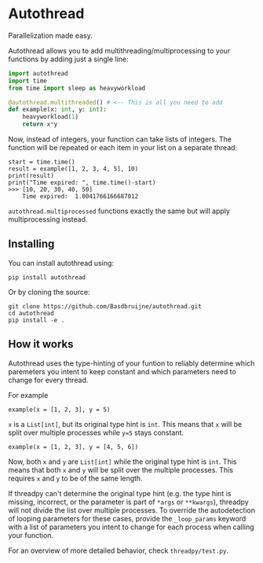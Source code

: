 # Autothread

Parallelization made easy.

Autothread allows you to add multithreading/multiprocessing to your functions by adding
just a single line:

```python
import autothread
import time
from time import sleep as heavyworkload

@autothread.multithreaded() # <-- This is all you need to add
def example(x: int, y: int):
    heavyworkload(1)
    return x*y
```

Now, instead of integers, your function can take lists of integers. The function will
be repeated or each item in your list on a separate thread:
```python3
start = time.time()
result = example([1, 2, 3, 4, 5], 10)
print(result)
print("Time expired: ", time.time()-start)
>>> [10, 20, 30, 40, 50]
    Time expired:  1.0041766166687012
```

`autothread.multiprocessed` functions exactly the same but will apply multiprocessing instead.

## Installing

You can install autothread using:
```
pip install autothread
```

Or by cloning the source:
```
git clone https://github.com/Basdbruijne/autothread.git
cd autothread
pip install -e .
```

## How it works
Autothread uses the type-hinting of your funtion to reliably determine which paremeters
you intent to keep constant and which parameters need to change for every thread.

For example
```python3
example(x = [1, 2, 3], y = 5)
```

`x` is a `List[int]`, but its original type hint is `int`. This means that `x` will be split over multiple processes while `y=5` stays constant.

```python3
example(x = [1, 2, 3], y = [4, 5, 6])
```

Now, both `x` and `y` are `List[int]` while the original type hint is `int`. This means that both 
`x` and `y` will be split over the multiple processes. This requires `x` and `y` to be of the same
length.

If threadpy can't determine the original type hint (e.g. the type hint is missing, incorrect, or 
the parameter is part of `*args` or `**kwargs`), threadpy will not divide the list over multiple processes. To override the autodetection of looping parameters for these cases, provide the
`_loop_params` keyword with a list of parameters you intent to change for each process when calling your function.

For an overview of more detailed behavior, check `threadpy/test.py`.